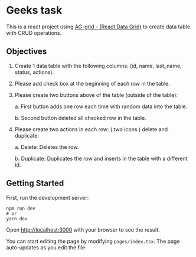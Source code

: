 # Geeks task

This is a react project using [AG-grid - (React Data Grid)](https://www.ag-grid.com/react-data-grid/getting-started/) to create data table with CRUD operations. 
 

## Objectives

1.	Create 1 data table with the following columns: (id, name, last_name, status, actions).
2.	Please add check box at the beginning of each row in the table.
3.	Please create two buttons above of the table (outside of the table):

    a.	First button adds one row each time with random data into the table.

    b.	Second button deleted all checked row in the table.

4.	Please create two actions in each row: ( two icons ) delete and duplicate:

    a.	Delete: Deletes the row.

    b.	Duplicate: Duplicates the row and inserts in the table with a different id.


## Getting Started

First, run the development server:

```
npm run dev
# or
yarn dev
```

Open [http://localhost:3000](http://localhost:3000/) with your browser to see the result.

You can start editing the page by modifying `pages/index.tsx`. The page auto-updates as you edit the file.
